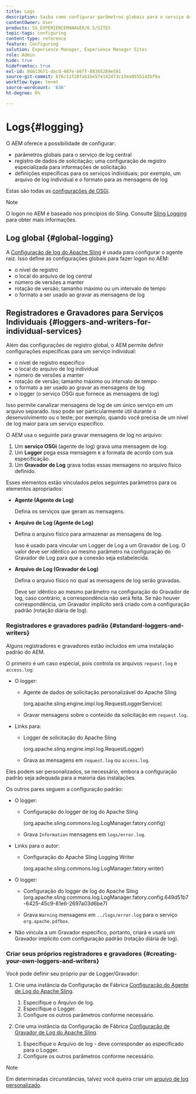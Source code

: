 ```yaml
---
title: Logs
description: Saiba como configurar parâmetros globais para o serviço de log central, configurações específicas para serviços individuais ou como solicitar o registro de dados.
contentOwner: User
products: SG_EXPERIENCEMANAGER/6.5/SITES
topic-tags: configuring
content-type: reference
feature: Configuring
solution: Experience Manager, Experience Manager Sites
role: Admin
hide: true
hidefromtoc: true
exl-id: 86613671-dacd-487e-b6ff-88365289e591
source-git-commit: b76c11f28fab1be574142d73c13ea9555143bf9a
workflow-type: tm+mt
source-wordcount: '636'
ht-degree: 0%

---
```


# Logs{#logging}

O AEM oferece a possibilidade de configurar:

* parâmetros globais para o serviço de log central
* registro de dados de solicitação; uma configuração de registro especializada para informações de solicitação
* definições específicas para os serviços individuais; por exemplo, um arquivo de log individual e o formato para as mensagens de log

Estas são todas as [configurações de OSGi](/help/sites-deploying/configuring-osgi.md).

>[!NOTE]
>
>O logon no AEM é baseado nos princípios do Sling. Consulte [Sling Logging](https://sling.apache.org/site/logging.html) para obter mais informações.

## Log global {#global-logging}

A [Configuração de log do Apache Sling](/help/sites-deploying/osgi-configuration-settings.md) é usada para configurar o agente raiz. Isso define as configurações globais para fazer logon no AEM:

* o nível de registro
* o local do arquivo de log central
* número de versões a manter
* rotação de versão; tamanho máximo ou um intervalo de tempo
* o formato a ser usado ao gravar as mensagens de log

## Registradores e Gravadores para Serviços Individuais {#loggers-and-writers-for-individual-services}

Além das configurações de registro global, o AEM permite definir configurações específicas para um serviço individual:

* o nível de registro específico
* o local do arquivo de log individual
* número de versões a manter
* rotação de versão; tamanho máximo ou intervalo de tempo
* o formato a ser usado ao gravar as mensagens de log
* o logger (o serviço OSGi que fornece as mensagens de log)

Isso permite canalizar mensagens de log de um único serviço em um arquivo separado. Isso pode ser particularmente útil durante o desenvolvimento ou o teste; por exemplo, quando você precisa de um nível de log maior para um serviço específico.

O AEM usa o seguinte para gravar mensagens de log no arquivo:

1. Um **serviço OSGi** (agente de log) grava uma mensagem de log.
1. Um **Logger** pega essa mensagem e a formata de acordo com sua especificação.
1. Um **Gravador de Log** grava todas essas mensagens no arquivo físico definido.

Esses elementos estão vinculados pelos seguintes parâmetros para os elementos apropriados:

* **Agente (Agente de Log)**

  Defina os serviços que geram as mensagens.

* **Arquivo de Log (Agente de Log)**

  Defina o arquivo físico para armazenar as mensagens de log.

  Isso é usado para vincular um Logger de Log a um Gravador de Log. O valor deve ser idêntico ao mesmo parâmetro na configuração do Gravador de Log para que a conexão seja estabelecida.

* **Arquivo de Log (Gravador de Log)**

  Defina o arquivo físico no qual as mensagens de log serão gravadas.

  Deve ser idêntico ao mesmo parâmetro na configuração do Gravador de log, caso contrário, a correspondência não será feita. Se não houver correspondência, um Gravador implícito será criado com a configuração padrão (rotação diária de log).

### Registradores e gravadores padrão {#standard-loggers-and-writers}

Alguns registradores e gravadores estão incluídos em uma instalação padrão do AEM.

O primeiro é um caso especial, pois controla os arquivos `request.log` e `access.log`:

* O logger:

   * Agente de dados de solicitação personalizável do Apache Sling

     (org.apache.sling.engine.impl.log.RequestLoggerService)

   * Gravar mensagens sobre o conteúdo da solicitação em `request.log`.

* Links para:

   * Logger de solicitação do Apache Sling

     (org.apache.sling.engine.impl.log.RequestLogger)

   * Grava as mensagens em `request.log` ou `access.log`.

Eles podem ser personalizados, se necessário, embora a configuração padrão seja adequada para a maioria das instalações.

Os outros pares seguem a configuração padrão:

* O logger:

   * Configuração do logger de log do Apache Sling

     (org.apache.sling.commons.log.LogManager.fatory.config)

   * Grava `Information` mensagens em `logs/error.log`.

* Links para o autor:

   * Configuração do Apache Sling Logging Writer

     (org.apache.sling.commons.log.LogManager.fatory.writer)

* O logger:

   * Configuração do logger de log do Apache Sling
(org.apache.sling.commons.log.LogManager.fatory.config.649d51b7-6425-45c9-81e6-2697a03d6be7)

   * Grava `Warning` mensagens em `../logs/error.log` para o serviço `org.apache.pdfbox`.

* Não vincula a um Gravador específico, portanto, criará e usará um Gravador implícito com configuração padrão (rotação diária de log).

### Criar seus próprios registradores e gravadores {#creating-your-own-loggers-and-writers}

Você pode definir seu próprio par de Logger/Gravador:

1. Crie uma instância da Configuração de Fábrica [Configuração do Agente de Log do Apache Sling](/help/sites-deploying/osgi-configuration-settings.md).

   1. Especifique o Arquivo de log.
   1. Especifique o Logger.
   1. Configure os outros parâmetros conforme necessário.

1. Crie uma instância da Configuração de Fábrica [Configuração de Gravador de Log do Apache Sling](/help/sites-deploying/osgi-configuration-settings.md).

   1. Especifique o Arquivo de log - deve corresponder ao especificado para o Logger.
   1. Configure os outros parâmetros conforme necessário.

>[!NOTE]
>
>Em determinadas circunstâncias, talvez você queira criar um [arquivo de log personalizado](/help/sites-deploying/monitoring-and-maintaining.md#create-a-custom-log-file).
